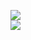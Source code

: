 [![](https://img.shields.io/badge/Made%20With-Github%20Spray-lightgrey.svg?style=for-the-badge&logo=github)](https://github.com/Annihil/github-spray#3416)  
[![](https://i.imgur.com/2DrTn0Z.gif)](https://github.com/Annihil/github-spray)